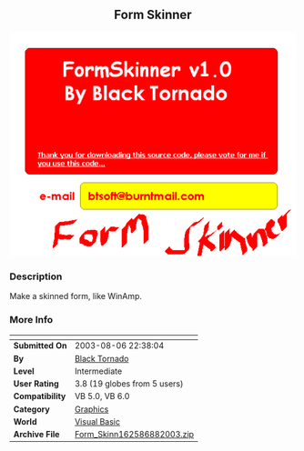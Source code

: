 ﻿<div align="center">

## Form Skinner

<img src="PIC200388117184356.gif">
</div>

### Description

Make a skinned form, like WinAmp.
 
### More Info
 


<span>             |<span>
---                |---
**Submitted On**   |2003-08-06 22:38:04
**By**             |[Black Tornado](https://github.com/Planet-Source-Code/PSCIndex/blob/master/ByAuthor/black-tornado.md)
**Level**          |Intermediate
**User Rating**    |3.8 (19 globes from 5 users)
**Compatibility**  |VB 5\.0, VB 6\.0
**Category**       |[Graphics](https://github.com/Planet-Source-Code/PSCIndex/blob/master/ByCategory/graphics__1-46.md)
**World**          |[Visual Basic](https://github.com/Planet-Source-Code/PSCIndex/blob/master/ByWorld/visual-basic.md)
**Archive File**   |[Form\_Skinn162586882003\.zip](https://github.com/Planet-Source-Code/black-tornado-form-skinner__1-47503/archive/master.zip)









